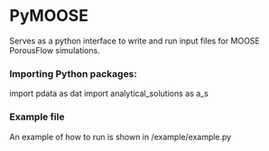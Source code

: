 # PyMOOSE
Serves as a python interface to write and run input files for MOOSE PorousFlow simulations.

### Importing Python packages:
import pdata as dat
import analytical_solutions as a_s

### Example file
An example of how to run is shown in /example/example.py
